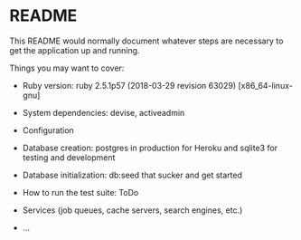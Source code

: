 # README

This README would normally document whatever steps are necessary to get the
application up and running.

Things you may want to cover:

* Ruby version: ruby 2.5.1p57 (2018-03-29 revision 63029) [x86_64-linux-gnu]

* System dependencies: devise, activeadmin

* Configuration

* Database creation: postgres in production for Heroku and sqlite3 for testing and development

* Database initialization: db:seed that sucker and get started

* How to run the test suite: ToDo

* Services (job queues, cache servers, search engines, etc.)

* ...
